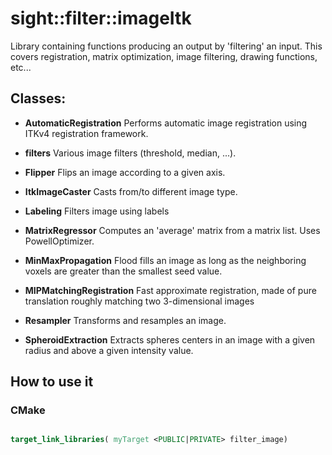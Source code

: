 # sight::filter::imageItk

Library containing functions producing an output by 'filtering' an input. This covers registration, 
matrix optimization, image filtering, drawing functions, etc...

## Classes:

- **AutomaticRegistration**
  Performs automatic image registration using ITKv4 registration framework.

- **filters**
  Various image filters (threshold, median, ...).

- **Flipper**
  Flips an image according to a given axis.

- **ItkImageCaster**
  Casts from/to different image type.

- **Labeling**
  Filters image using labels

- **MatrixRegressor**
  Computes an 'average' matrix from a matrix list. Uses PowellOptimizer.

- **MinMaxPropagation**
  Flood fills an image as long as the neighboring voxels are greater than the smallest seed value.

- **MIPMatchingRegistration**
  Fast approximate registration, made of pure translation roughly matching two 3-dimensional images

- **Resampler**
  Transforms and resamples an image.

- **SpheroidExtraction**
  Extracts spheres centers in an image with a given radius and above a given intensity value.


## How to use it

### CMake

```cmake

target_link_libraries( myTarget <PUBLIC|PRIVATE> filter_image)

```

